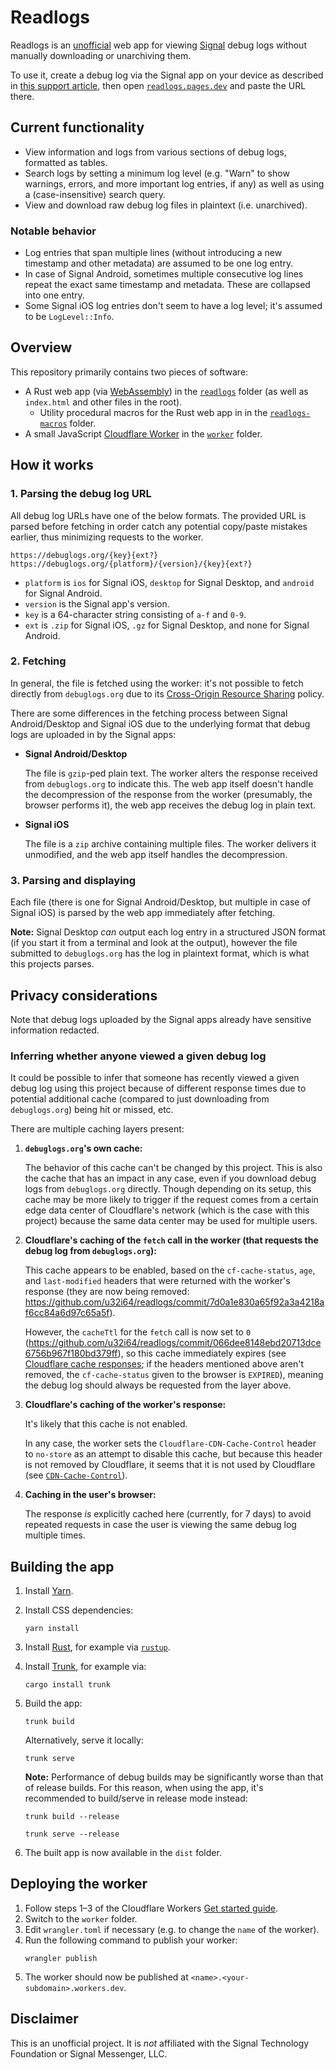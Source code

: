 # Readlogs
Readlogs is an [unofficial](#disclaimer) web app for viewing [Signal](https://signal.org) debug logs without manually downloading or unarchiving them.

To use it, create a debug log via the Signal app on your device as described in [this support article](https://support.signal.org/hc/en-us/articles/360007318591), then open [`readlogs.pages.dev`](https://readlogs.pages.dev/) and paste the URL there.

## Current functionality
- View information and logs from various sections of debug logs, formatted as tables.
- Search logs by setting a minimum log level (e.g. "Warn" to show warnings, errors, and more important log entries, if any) as well as using a (case-insensitive) search query.
- View and download raw debug log files in plaintext (i.e. unarchived).

### Notable behavior
- Log entries that span multiple lines (without introducing a new timestamp and other metadata) are assumed to be one log entry.
- In case of Signal Android, sometimes multiple consecutive log lines repeat the exact same timestamp and metadata. These are collapsed into one entry.
- Some Signal iOS log entries don't seem to have a log level; it's assumed to be `LogLevel::Info`.

## Overview
This repository primarily contains two pieces of software:
- A Rust web app (via [WebAssembly](https://webassembly.org)) in the [`readlogs`](/readlogs) folder (as well as `index.html` and other files in the root).
    - Utility procedural macros for the Rust web app in in the [`readlogs-macros`](/readlogs-macros) folder.
- A small JavaScript [Cloudflare Worker](https://workers.cloudflare.com) in the [`worker`](/worker) folder.

## How it works
### 1. Parsing the debug log URL
All debug log URLs have one of the below formats. The provided URL is parsed before fetching in order catch any potential copy/paste mistakes earlier, thus minimizing requests to the worker.

```text
https://debuglogs.org/{key}{ext?}
https://debuglogs.org/{platform}/{version}/{key}{ext?}
```

- `platform` is `ios` for Signal iOS, `desktop` for Signal Desktop, and `android` for Signal Android.
- `version` is the Signal app's version.
- `key` is a 64-character string consisting of `a-f` and `0-9`.
- `ext` is `.zip` for Signal iOS, `.gz` for Signal Desktop, and none for Signal Android.

### 2. Fetching
In general, the file is fetched using the worker: it's not possible to fetch directly from `debuglogs.org` due to its [Cross-Origin Resource Sharing](https://developer.mozilla.org/en-US/docs/Web/HTTP/CORS) policy.

There are some differences in the fetching process between Signal Android/Desktop and Signal iOS due to the underlying format that debug logs are uploaded in by the Signal apps:

- **Signal Android/Desktop**

    The file is `gzip`-ped plain text. The worker alters the response received from `debuglogs.org` to indicate this. The web app itself doesn't handle the decompression of the response from the worker (presumably, the browser performs it), the web app receives the debug log in plain text.

- **Signal iOS**

    The file is a `zip` archive containing multiple files. The worker delivers it unmodified, and the web app itself handles the decompression.

### 3. Parsing and displaying
Each file (there is one for Signal Android/Desktop, but multiple in case of Signal iOS) is parsed by the web app immediately after fetching.

**Note:** Signal Desktop *can* output each log entry in a structured JSON format (if you start it from a terminal and look at the output), however the file submitted to `debuglogs.org` has the log in plaintext format, which is what this projects parses.

## Privacy considerations
Note that debug logs uploaded by the Signal apps already have sensitive information redacted.

### Inferring whether anyone viewed a given debug log

It could be possible to infer that someone has recently viewed a given debug log using this project because of different response times due to potential additional cache (compared to just downloading from `debuglogs.org`) being hit or missed, etc.

There are multiple caching layers present:

1. **`debuglogs.org`'s own cache:**

    The behavior of this cache can't be changed by this project. This is also the cache that has an impact in any case, even if you download debug logs from `debuglogs.org` directly. Though depending on its setup, this cache may be more likely to trigger if the request comes from a certain edge data center of Cloudflare's network (which is the case with this project) because the same data center may be used for multiple users.

2. **Cloudflare's caching of the `fetch` call in the worker (that requests the debug log from `debuglogs.org`):**

    This cache appears to be enabled, based on the `cf-cache-status`, `age`, and `last-modified` headers that were returned with the worker's response (they are now being removed: https://github.com/u32i64/readlogs/commit/7d0a1e830a65f92a3a4218af6cc84a6d97c65a5f).

    However, the `cacheTtl` for the `fetch` call is now set to `0` (https://github.com/u32i64/readlogs/commit/066dee8148ebd20713dce6756b967f180bd379ff), so this cache immediately expires (see [Cloudflare cache responses](https://developers.cloudflare.com/cache/about/default-cache-behavior/#cloudflare-cache-responses); if the headers mentioned above aren't removed, the `cf-cache-status` given to the browser is `EXPIRED`), meaning the debug log should always be requested from the layer above.

3. **Cloudflare's caching of the worker's response:**

    It's likely that this cache is not enabled.

    In any case, the worker sets the `Cloudflare-CDN-Cache-Control` header to `no-store` as an attempt to disable this cache, but because this header is not removed by Cloudflare, it seems that it is not used by Cloudflare (see [`CDN-Cache-Control`](https://developers.cloudflare.com/cache/about/cdn-cache-control/)).

4. **Caching in the user's browser:**

    The response *is* explicitly cached here (currently, for 7 days) to avoid repeated requests in case the user is viewing the same debug log multiple times.

## Building the app
1. Install [Yarn](https://yarnpkg.com).
1. Install CSS dependencies:
    ```shell
    yarn install
    ```
1. Install [Rust](https://www.rust-lang.org), for example via [`rustup`](https://rustup.rs).
1. Install [Trunk](https://trunkrs.dev), for example via:
    ```shell
    cargo install trunk
    ```
1. Build the app:
    ```shell
    trunk build
    ```

    Alternatively, serve it locally:
    ```shell
    trunk serve
    ```

    **Note:** Performance of debug builds may be significantly worse than that of release builds. For this reason, when using the app, it's recommended to build/serve in release mode instead:
    ```shell
    trunk build --release
    ```
    ```shell
    trunk serve --release
    ```
1. The built app is now available in the `dist` folder.

## Deploying the worker
1. Follow steps 1–3 of the Cloudflare Workers [Get started guide](https://developers.cloudflare.com/workers/get-started/guide).
1. Switch to the `worker` folder.
1. Edit `wrangler.toml` if necessary (e.g. to change the `name` of the worker).
1. Run the following command to publish your worker:
    ```shell
    wrangler publish
    ```
1. The worker should now be published at `<name>.<your-subdomain>.workers.dev`.

## Disclaimer
This is an unofficial project. It is *not* affiliated with the Signal Technology Foundation or Signal Messenger, LLC.
